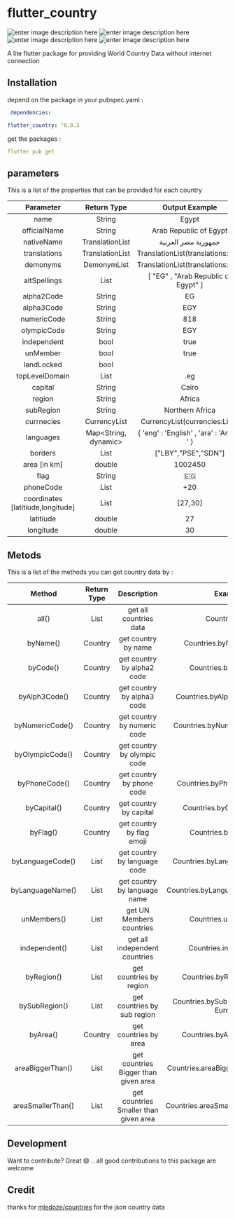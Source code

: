 #  flutter_country

![enter image description here](https://img.shields.io/github/issues/egyleader/flutter_country) ![enter image description here](https://img.shields.io/github/forks/egyleader/flutter_country) ![enter image description here](https://img.shields.io/github/stars/egyleader/flutter_country) ![enter image description here](https://img.shields.io/twitter/url?url=https://github.com/egyleader/flutter_country)



A lite flutter package for providing World Country Data without internet connection



##  Installation

depend on the package in your pubspec.yaml :

```yaml
 dependencies:

flutter_country: ^0.0.3
```

get the packages :

```yaml
flutter pub get


```



##  parameters

This is a list of the properties that can be provided for each country

|           **Parameter**           |     Return Type      |                 Output Example                  |
| :-------------------------------: | :------------------: | :---------------------------------------------: |
|               name                |        String        |                      Egypt                      |
|           officialName            |        String        |             Arab Republic of Egypt              |
|            nativeName             |   TranslationList    |               جمهورية مصر العربية               |
|           translations            |   TranslationList    | TranslationList(translations:List<Translation>) |
|             demonyms              |     DemonymList      | TranslationList(translations:List<Translation>) |
|           altSpellings            |     List<String>     |       [ "EG" , "Arab Republic of Egypt" ]       |
|            alpha2Code             |        String        |                       EG                        |
|            alpha3Code             |        String        |                       EGY                       |
|            numericCode            |        String        |                       818                       |
|            olympicCode            |        String        |                       EGY                       |
|            independent            |         bool         |                      true                       |
|             unMember              |         bool         |                      true                       |
|            landLocked             |         bool         |                                                 |
|          topLevelDomain           |     List<String>     |                       .eg                       |
|              capital              |        String        |                      Cairo                      |
|              region               |        String        |                     Africa                      |
|             subRegion             |        String        |                 Northern Africa                 |
|            currnecies             |     CurrencyList     |    CurrencyList(currencies:List<Currency>);     |
|             languages             | Map<String, dynamic> |    { 'eng' : 'English' , 'ara' : 'Arabic ' }    |
|              borders              |     List<String>     |               ["LBY","PSE","SDN"]               |
|           area [in km]            |        double        |                     1002450                     |
|               flag                |        String        |                       🇪🇬                        |
|             phoneCode             |     List<String>     |                       +20                       |
| coordinates [latitiude,longitude] |     List<double>     |                     [27,30]                     |
|             latitiude             |        double        |                       27                        |
|             longitude             |        double        |                       30                        |



##  Metods

This is a list of the methods you can get country data by :

|      Method       |  Return Type  |              Description              |                 Example                  |
| :---------------: | :-----------: | :-----------------------------------: | :--------------------------------------: |
|       all()       | List<Country> |        get all countries data         |             Countries.all()              |
|     byName()      |    Country    |          get country by name          |        Countries.byName('Egypt')         |
|     byCode()      |    Country    |      get country by alpha2 code       |          Countries.byCode('EG')          |
|   byAlph3Code()   |    Country    |      get country by alpha3 code       |      Countries.byAlpha3Code('EGY')       |
|  byNumericCode()  |    Country    |      get country by numeric code      |      Countries.byNumericCode('818')      |
|  byOlympicCode()  |    Country    |     get country by  olympic code      |                                          |
|   byPhoneCode()   |    Country    |       get country by phone code       |       Countries.byPhoneCode('+20')       |
|    byCapital()    |    Country    |        get country by capital         |       Countries.byCapital('Cairo')       |
|     byFlag()      |    Country    |       get country by flag emoji       |          Countries.byFlag('🇪🇬')          |
| byLanguageCode()  | List<Country> |     get country by language code      |     Countries.byLanguageCode('ara')      |
| byLanguageName()  | List<Country> |     get country by language name      |    Countries.byLanguageName('Arabic')    |
|    unMembers()    | List<Country> |       get UN Members countries        |          Countries.unMembers()           |
|   independent()   | List<Country> |     get all independent countries     |         Countries.independent()          |
|    byRegion()     | List<Country> |        get countries by region        |       Countries.byRegion('Africa')       |
|   bySubRegion()   | List<Country> |      get countries by sub region      | Countries.bySubRegion('Southern Europe') |
|     byArea()      |    Country    |         get countries by area         |        Countries.byArea(1002450)         |
| areaBiggerThan()  | List<Country> | get countries Bigger than given area  |    Countries.areaBiggerThan(1002450)     |
| areaSmallerThan() | List<Country> | get countries Smaller than given area |    Countries.areaSmallerThan(1002450)    |



## Development

Want to contribute? Great 😄 .. all good contributions to this package are welcome



## Credit

thanks for [mledoze/countries](https://github.com/mledoze/countries) for the json country data 